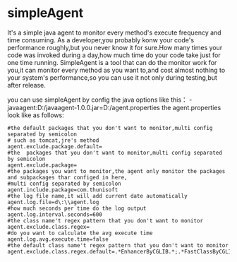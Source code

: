 # simpleAgent
It's a simple java agent to monitor every method's execute frequency and time consuming.
As a developer,you probably konw your code's performance roughly,but you never know it for sure.How many times your code was 
invoked during a day,how much time do your code take just for one time running.
SimpleAgent is a tool that can do the monitor work for you,it can monitor every method as you want to,and cost almost nothing
to your system's performance,so you can use it not only during testing,but after release.

you can use simpleAgent by config the java options like this： 
-javaagent:D:/javaagent-1.0.0.jar=D:/agent.properties
the agent.properties look like as follows:
   
    #the default packages that you don't want to monitor,multi config separated by semicolon 
    # such as tomcat,jre's method
    agent.exclude.package.default=
    #the  packages that you don't want to monitor,multi config separated by semicolon 
    agent.exclude.package=
    #the packages you want to monitor,the agent only monitor the packages and subpackages thar configed in here,
    #multi config separated by semicolon 
    agent.include.package=com.thunisoft
    #the log file name,it will add current date automatically
    agent.log.file=d\:\\agent.log
    #how much seconds per time do the log output
    agent.log.interval.seconds=600
    #the class name't regex pattern that you don't want to monitor
    agent.exclude.class.regex=
    #do you want to calculate the avg execute time
    agent.log.avg.execute.time=false
    #the default class name't regex pattern that you don't want to monitor
    agent.exclude.class.regex.default=.*EnhancerByCGLIB.*;.*FastClassByCGLIB.*
   
   
